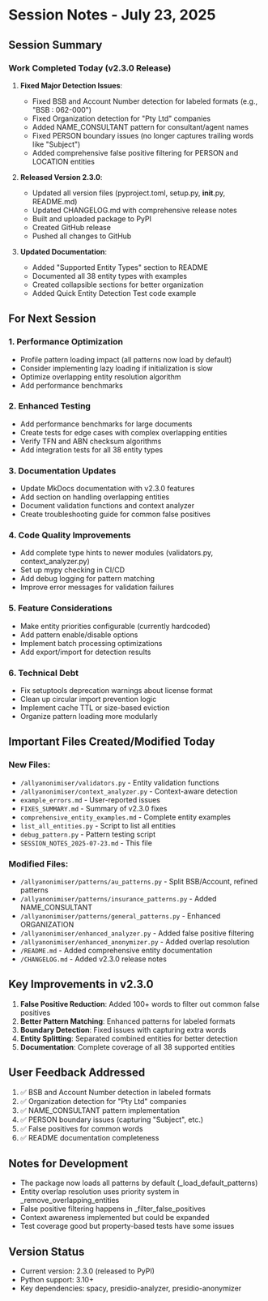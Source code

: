 # Session Notes - July 23, 2025

## Session Summary

### Work Completed Today (v2.3.0 Release)

1. **Fixed Major Detection Issues**:
   - Fixed BSB and Account Number detection for labeled formats (e.g., "BSB : 062-000")
   - Fixed Organization detection for "Pty Ltd" companies
   - Added NAME_CONSULTANT pattern for consultant/agent names
   - Fixed PERSON boundary issues (no longer captures trailing words like "Subject")
   - Added comprehensive false positive filtering for PERSON and LOCATION entities

2. **Released Version 2.3.0**:
   - Updated all version files (pyproject.toml, setup.py, __init__.py, README.md)
   - Updated CHANGELOG.md with comprehensive release notes
   - Built and uploaded package to PyPI
   - Created GitHub release
   - Pushed all changes to GitHub

3. **Updated Documentation**:
   - Added "Supported Entity Types" section to README
   - Documented all 38 entity types with examples
   - Created collapsible sections for better organization
   - Added Quick Entity Detection Test code example

## For Next Session

### 1. Performance Optimization
- Profile pattern loading impact (all patterns now load by default)
- Consider implementing lazy loading if initialization is slow
- Optimize overlapping entity resolution algorithm
- Add performance benchmarks

### 2. Enhanced Testing
- Add performance benchmarks for large documents
- Create tests for edge cases with complex overlapping entities
- Verify TFN and ABN checksum algorithms
- Add integration tests for all 38 entity types

### 3. Documentation Updates
- Update MkDocs documentation with v2.3.0 features
- Add section on handling overlapping entities
- Document validation functions and context analyzer
- Create troubleshooting guide for common false positives

### 4. Code Quality Improvements
- Add complete type hints to newer modules (validators.py, context_analyzer.py)
- Set up mypy checking in CI/CD
- Add debug logging for pattern matching
- Improve error messages for validation failures

### 5. Feature Considerations
- Make entity priorities configurable (currently hardcoded)
- Add pattern enable/disable options
- Implement batch processing optimizations
- Add export/import for detection results

### 6. Technical Debt
- Fix setuptools deprecation warnings about license format
- Clean up circular import prevention logic
- Implement cache TTL or size-based eviction
- Organize pattern loading more modularly

## Important Files Created/Modified Today

### New Files:
- `/allyanonimiser/validators.py` - Entity validation functions
- `/allyanonimiser/context_analyzer.py` - Context-aware detection
- `example_errors.md` - User-reported issues
- `FIXES_SUMMARY.md` - Summary of v2.3.0 fixes
- `comprehensive_entity_examples.md` - Complete entity examples
- `list_all_entities.py` - Script to list all entities
- `debug_pattern.py` - Pattern testing script
- `SESSION_NOTES_2025-07-23.md` - This file

### Modified Files:
- `/allyanonimiser/patterns/au_patterns.py` - Split BSB/Account, refined patterns
- `/allyanonimiser/patterns/insurance_patterns.py` - Added NAME_CONSULTANT
- `/allyanonimiser/patterns/general_patterns.py` - Enhanced ORGANIZATION
- `/allyanonimiser/enhanced_analyzer.py` - Added false positive filtering
- `/allyanonimiser/enhanced_anonymizer.py` - Added overlap resolution
- `/README.md` - Added comprehensive entity documentation
- `/CHANGELOG.md` - Added v2.3.0 release notes

## Key Improvements in v2.3.0

1. **False Positive Reduction**: Added 100+ words to filter out common false positives
2. **Better Pattern Matching**: Enhanced patterns for labeled formats
3. **Boundary Detection**: Fixed issues with capturing extra words
4. **Entity Splitting**: Separated combined entities for better detection
5. **Documentation**: Complete coverage of all 38 supported entities

## User Feedback Addressed

1. ✅ BSB and Account Number detection in labeled formats
2. ✅ Organization detection for "Pty Ltd" companies  
3. ✅ NAME_CONSULTANT pattern implementation
4. ✅ PERSON boundary issues (capturing "Subject", etc.)
5. ✅ False positives for common words
6. ✅ README documentation completeness

## Notes for Development

- The package now loads all patterns by default (_load_default_patterns)
- Entity overlap resolution uses priority system in _remove_overlapping_entities
- False positive filtering happens in _filter_false_positives
- Context awareness implemented but could be expanded
- Test coverage good but property-based tests have some issues

## Version Status
- Current version: 2.3.0 (released to PyPI)
- Python support: 3.10+
- Key dependencies: spacy, presidio-analyzer, presidio-anonymizer